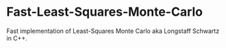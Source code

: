 # Fast-Least-Squares-Monte-Carlo
Fast implementation of Least-Squares Monte Carlo aka Longstaff Schwartz in C++.
